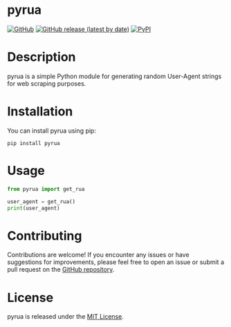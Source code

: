 # pyrua

[![GitHub](https://img.shields.io/github/license/farhaanaliii/pyrua)](https://github.com/farhaanaliii/pyrua/blob/main/LICENSE)
[![GitHub release (latest by date)](https://img.shields.io/github/v/release/farhaanaliii/pyrua)](https://github.com/farhaanaliii/pyrua/releases)
[![PyPI](https://img.shields.io/pypi/v/pyrua)](https://pypi.org/project/pyrua/)

# Description
pyrua is a simple Python module for generating random User-Agent strings for web scraping purposes.

# Installation
You can install pyrua using pip:
```
pip install pyrua
```

# Usage
```python
from pyrua import get_rua

user_agent = get_rua()
print(user_agent)
```

# Contributing
Contributions are welcome! If you encounter any issues or have suggestions for improvements, please feel free to open an issue or submit a pull request on the [GitHub repository](https://github.com/farhaanaliii/pyrua).

# License
pyrua is released under the [MIT License](https://github.com/farhaanaliii/pyrua/blob/main/LICENSE).
